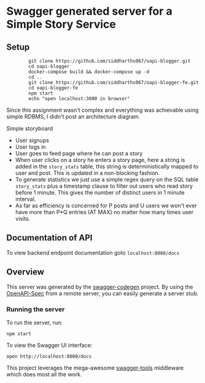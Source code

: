 # Swagger generated server for a Simple Story Service

## Setup
```
        git clone https://github.com/siddharths067/oapi-blogger.git
        cd oapi-blogger
        docker-compose build && docker-compose up -d
        cd ..
        git clone https://github.com/siddharths067/oapi-blogger-fe.git
        cd oapi-blogger-fe
        npm start
        echo "open localhost:3000 in browser" 
```

Since this assignment wasn't complex and everything was achievable using simple RDBMS, I didn't post an architecture diagram.

Simple storyboard
- User signups
- User logs in
- User goes to feed page where he can post a story
- When user clicks on a story he enters a story page, here a string is added in the `story_stats` table, this string is deterministically mapped to user and post. This is updated in a non-blocking fashion.
- To generate statistics we just use a simple regex query on the SQL table `story_stats` plus a timestamp clause to filter out users who read story before 1 minute. This gives the number of distinct users in 1 minute interval. 
- As far as efficiency is concerned for P posts and U users we won't ever have more than P*Q entries (AT MAX) no matter how many times user visits.

## Documentation of API
To view backend endpoint documentation goto 
`localhost:8080/docs`

## Overview
This server was generated by the [swagger-codegen](https://github.com/swagger-api/swagger-codegen) project.  By using the [OpenAPI-Spec](https://github.com/OAI/OpenAPI-Specification) from a remote server, you can easily generate a server stub.

### Running the server
To run the server, run:

```
npm start
```

To view the Swagger UI interface:

```
open http://localhost:8080/docs
```

This project leverages the mega-awesome [swagger-tools](https://github.com/apigee-127/swagger-tools) middleware which does most all the work.
